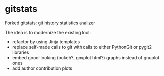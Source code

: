 # gitstats
Forked gitstats: git history statistics analizer

The idea is to modernize the existing tool:
 - refactor by using Jinja templates
 - replace self-made calls to git with calls to either PythonGit or pygit2 libraries
 - embed good-looking (bokeh?, gnuplot html?) graphs instead of gnuplot ones
 - add author contribution plots

